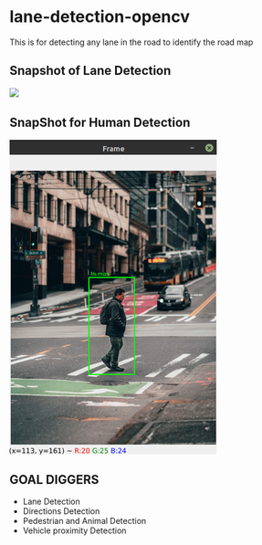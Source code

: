 # lane-detection-opencv
This is for detecting any lane in the road to identify the road map
## Snapshot of Lane Detection
<img src = https://github.com/Aaris-Kazi/lane-detection-opencv/blob/main/lane.gif>

## SnapShot for Human Detection
<img src = https://github.com/Aaris-Kazi/lane-detection-opencv/blob/main/human_detect.png>

## GOAL DIGGERS
- Lane Detection
- Directions Detection
- Pedestrian and Animal Detection
- Vehicle proximity Detection
